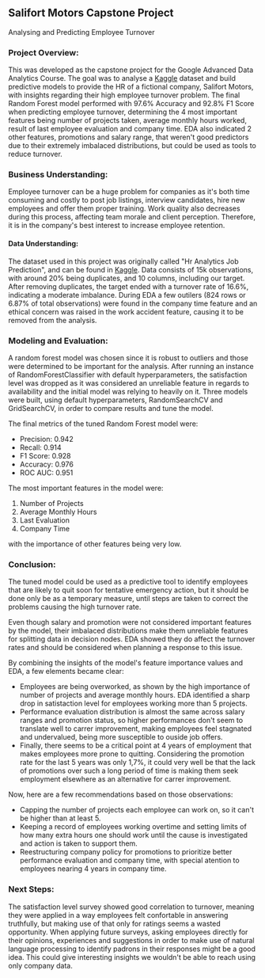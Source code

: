 ## Salifort Motors Capstone Project
Analysing and Predicting Employee Turnover 


### Project Overview:

This was developed as the capstone project for the Google Advanced Data Analytics Course. The goal was to analyse a [Kaggle](https://www.kaggle.com/datasets/mfaisalqureshi/hr-analytics-and-job-prediction?select=HR_comma_sep.csv) dataset and build predictive models to provide the HR of a fictional company, Salifort Motors, with insights regarding their high employee turnover problem. The final Random Forest model performed with 97.6% Accuracy and 92.8% F1 Score when predicting employee turnover, determining the 4 most important features being number of projects taken, average monthly hours worked, result of last employee evaluation and company time. EDA also indicated 2 other features, promotions and salary range, that weren't good predictors due to their extremely imbalaced distributions, but could be used as tools to reduce turnover.

### Business Understanding:

Employee turnover can be a huge problem for companies as it's both time consuming and costly to post job listings, interview candidates, hire new employees and offer them proper training. Work quality also decreases during this process, affecting team morale and client perception. Therefore, it is in the company's best interest to increase employee retention.

#### Data Understanding:

The dataset used in this project was originally called "Hr Analytics Job Prediction", and can be found in [Kaggle](https://www.kaggle.com/datasets/mfaisalqureshi/hr-analytics-and-job-prediction?select=HR_comma_sep.csv). Data consists of 15k observations, with around 20% being duplicates, and 10 columns, including our target. After removing duplicates, the target ended with a turnover rate of 16.6%, indicating a moderate imbalance. During EDA a few outilers (824 rows or 6.87% of total observations) were found in the company time feature and an ethical concern was raised in the work accident feature, causing it to be removed from the analysis.

### Modeling and Evaluation:

A random forest model was chosen since it is robust to outliers and those were determined to be important for the analysis. After running an instance of RandomForestClassifier with default hyperparameters, the satisfaction level was dropped as it was considered an unreliable feature in regards to availability and the initial model was relying to heavily on it. Three models were built, using default hyperparameters, RandomSearchCV and GridSearchCV, in order to compare results and tune the model. 

The final metrics of the tuned Random Forest model were:

- Precision: 0.942
- Recall: 0.914
- F1 Score: 0.928
- Accuracy: 0.976
- ROC AUC: 0.951

The most important features in the model were:

1. Number of Projects
2. Average Monthly Hours
3. Last Evaluation
4. Company Time
   
with the importance of other features being very low.

### Conclusion:

The tuned model could be used as a predictive tool to identify employees that are likely to quit soon for tentative emergency action, but it should be done only be as a temporary measure, until steps are taken to correct the problems causing the high turnover rate.

Even though salary and promotion were not considered important features by the model, their imbalaced distributions make them unreliable features for splitting data in decision nodes. EDA showed they do affect the turnover rates and should be considered when planning a response to this issue.

By combining the insights of the model's feature importance values and EDA, a few elements became clear:

- Employees are being overworked, as shown by the high importance of number of projects and average monthly hours. EDA identified a sharp drop in satistaction level for employees working more than 5 projects.
- Performance evaluation distribution is almost the same across salary ranges and promotion status, so higher performances don't seem to translate well to carrer improvement, making employees feel stagnated and undervalued, being more susceptible to ouside job offers.
- Finally, there seems to be a critical point at 4 years of employment that makes employees more prone to quitting. Considering the promotion rate for the last 5 years was only 1,7%, it could very well be that the lack of promotions over such a long period of time is making them seek employment elsewhere as an alternative for carrer improvement.

Now, here are a few recommendations based on those observations:

- Capping the number of projects each employee can work on, so it can't be higher than at least 5.
- Keeping a record of employees working overtime and setting limits of how many extra hours one should work until the cause is investigated and action is taken to support them.
- Reestructuring company policy for promotions to prioritize better performance evaluation and company time, with special atention to employees nearing 4 years in company time.

### Next Steps:

The satisfaction level survey showed good correlation to turnover, meaning they were applied in a way employees felt confortable in answering truthfully, but making use of that only for ratings seems a wasted opportunity. When applying future surveys, asking employees directly for their opinions, experiences and suggestions in order to make use of natural language processing to identify padrons in their responses might be a good idea. This could give interesting insights we wouldn't be able to reach using only company data.

